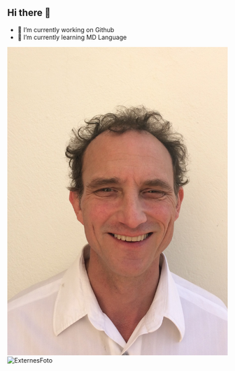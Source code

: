 ## Hi there 👋

- 🔭 I’m currently working on Github
- 🌱 I’m currently learning MD Language
 
 ![Mein Foto](./Gutes_Foto_Joe.JPG)
 ![ExternesFoto](https://pictures.tvinfo.net/pictures/d8/f8/22/e8/9c/21/56/86/f3/07/c8/13/94/b5/9d/24/medium_swr_211109_2300_c543029b_unsere_geschichte_zur_ard-themenwoche__stadt.land.wandel__wie_der_suedw.jpg)



<!--
**joachimHaag/joachimHaag** is a ✨ _special_ ✨ repository because its `README.md` (this file) appears on your GitHub profile.

Here are some ideas to get you started:

- 🔭 I’m currently working on ...
- 🌱 I’m currently learning ...
- 👯 I’m looking to collaborate on ...
- 🤔 I’m looking for help with ...
- 💬 Ask me about ...
- 📫 How to reach me: ...
- 😄 Pronouns: ...
- ⚡ Fun fact: ...
-->
